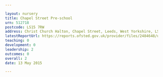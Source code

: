 ```yaml
---

layout: nursery
title: Chapel Street Pre-school
urn: 512718
postcode: LS15 7RW
address: Christ Church Halton, Chapel Street, Leeds, West Yorkshire, LS15 7RW
latestReportUrl: https://reports.ofsted.gov.uk/provider/files/2484648/urn/512718.pdf
teaching: 0
development: 0
leadership: 2
outcomes: 0
overall: 2
date: 13 May 2015

---
```

